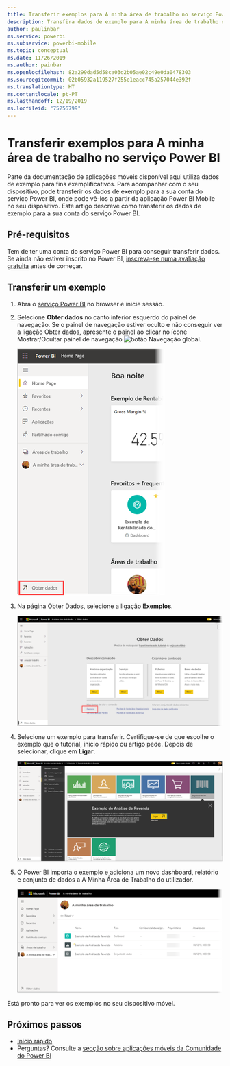 ```yaml
---
title: Transferir exemplos para A minha área de trabalho no serviço Power BI
description: Transfira dados de exemplo para A minha área de trabalho na sua conta do serviço Power BI para utilizar em tutoriais de aplicações móveis.
author: paulinbar
ms.service: powerbi
ms.subservice: powerbi-mobile
ms.topic: conceptual
ms.date: 11/26/2019
ms.author: painbar
ms.openlocfilehash: 82a299dad5d58ca03d2b05ae02c49e0da0478303
ms.sourcegitcommit: 02b05932a119527f255e1eacc745a257044e392f
ms.translationtype: HT
ms.contentlocale: pt-PT
ms.lasthandoff: 12/19/2019
ms.locfileid: "75256799"
---
```

# <a name="downloading-samples-to-my-workspace-in-the-power-bi-service"></a>Transferir exemplos para A minha área de trabalho no serviço Power BI

Parte da documentação de aplicações móveis disponível aqui utiliza dados de exemplo para fins exemplificativos. Para acompanhar com o seu dispositivo, pode transferir os dados de exemplo para a sua conta do serviço Power BI, onde pode vê-los a partir da aplicação Power BI Mobile no seu dispositivo. Este artigo descreve como transferir os dados de exemplo para a sua conta do serviço Power BI. 

## <a name="prerequisites"></a>Pré-requisitos

Tem de ter uma conta do serviço Power BI para conseguir transferir dados. Se ainda não estiver inscrito no Power BI, [inscreva-se numa avaliação gratuita](https://app.powerbi.com/signupredirect?pbi_source=web) antes de começar.

## <a name="download-a-sample"></a>Transferir um exemplo

1. Abra o [serviço Power BI](https://app.powerbi.com) no browser e inicie sessão.

2. Selecione **Obter dados** no canto inferior esquerdo do painel de navegação. Se o painel de navegação estiver oculto e não conseguir ver a ligação Obter dados, apresente o painel ao clicar no ícone Mostrar/Ocultar painel de navegação ![botão Navegação global](./media/mobile-apps-download-samples/power-bi-iphone-global-nav-button.png).  
   
    ![Obter Dados](./media/mobile-apps-download-samples/power-bi-get-data.png)

3. Na página Obter Dados, selecione a ligação **Exemplos**.
   
   ![Ícone Exemplos](./media/mobile-apps-download-samples/power-bi-samples-icon.png)

4. Selecione um exemplo para transferir. Certifique-se de que escolhe o exemplo que o tutorial, início rápido ou artigo pede. Depois de selecionar, clique em **Ligar**.
  
   ![Selecionar Ligar](./media/mobile-apps-download-samples/opportunity-connect.png)
   
5. O Power BI importa o exemplo e adiciona um novo dashboard, relatório e conjunto de dados a A Minha Área de Trabalho do utilizador.
   
   ![Dashboard de exemplo](./media/mobile-apps-download-samples/power-bi-service-opportunity-sample.png)
  
Está pronto para ver os exemplos no seu dispositivo móvel.

## <a name="next-steps"></a>Próximos passos
* [Início rápido](mobile-apps-quickstart-view-dashboard-report.md)
* Perguntas? Consulte a [secção sobre aplicações móveis da Comunidade do Power BI](https://go.microsoft.com/fwlink/?linkid=839277)
